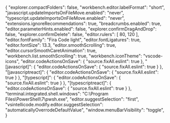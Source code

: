 
{
    "explorer.compactFolders": false,
    "workbench.editor.labelFormat": "short",
    "javascript.updateImportsOnFileMove.enabled": "never",
    "typescript.updateImportsOnFileMove.enabled": "never",
    "extensions.ignoreRecommendations": true,
    "breadcrumbs.enabled": true,
    "editor.parameterHints.enabled": false,
    "explorer.confirmDragAndDrop": false,
    "explorer.confirmDelete": false,
    "editor.rulers": [
        80,
        120
    ],
    "editor.fontFamily": "Fira Code light",
    "editor.fontLigatures": true,
    "editor.fontSize": 13.3,
    "editor.smoothScrolling": true,
    "editor.cursorSmoothCaretAnimation": true,
    "workbench.list.smoothScrolling": true,
    "workbench.iconTheme": "vscode-icons",
    "editor.codeActionsOnSave": {
        "source.fixAll.eslint": true
    },
    "[javascript]": {
        "editor.codeActionsOnSave": {
            "source.fixAll.eslint": true
        }
    },
    "[javascriptreact]": {
        "editor.codeActionsOnSave": {
            "source.fixAll.eslint": true
        }
    },
    "[typescript]": {
        "editor.codeActionsOnSave": {
            "source.fixAll.eslint": true
        }
    },
    "[typescriptreact]": {
        "editor.codeActionsOnSave": {
            "source.fixAll.eslint": true
        }
    },
    "terminal.integrated.shell.windows": "C:\\Program Files\\PowerShell\\7\\pwsh.exe",
    "editor.suggestSelection": "first",
    "vsintellicode.modify.editor.suggestSelection": "automaticallyOverrodeDefaultValue",
    "window.menuBarVisibility": "toggle",
}
